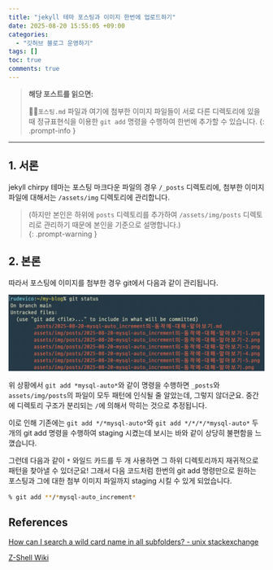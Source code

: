 ```yaml
---
title: "jekyll 테마 포스팅과 이미지 한번에 업로드하기"
date: 2025-08-20 15:55:05 +09:00
categories:
  - "깃허브 블로그 운영하기"
tags: []
toc: true
comments: true
---
```



> **해당 포스트를 읽으면:**
> 
> `포스팅.md` 파일과 여기에 첨부한 이미지 파일들이 서로 다른 디렉토리에 있을 때 정규표현식을 이용한 `git add` 명령을 수행하여 한번에 추가할 수 있습니다.
{: .prompt-info }

---
## 1. 서론
jekyll chirpy 테마는 포스팅 마크다운 파일의 경우 `/_posts` 디렉토리에, 첨부한 이미지 파일에 대해서는 `/assets/img` 디렉토리에 관리합니다.

> (하지만 본인은 하위에 `posts` 디렉토리를 추가하여 `/assets/img/posts` 디렉토리로 관리하기 때문에 본인을 기준으로 설명합니다.)  
{: .prompt-warning }

  
## 2. 본론
따라서 포스팅에 이미지를 첨부한 경우 git에서 다음과 같이 관리됩니다.

![포스팅 파일과 이미지 파일에 서로 다른 디렉토리에 유지되어 git add 명령을 여러 번 수행해야 될 것으로 판단되는 상황](assets/img/posts/2025-08-20-jekyll-테마-포스팅과-이미지-한번에-업로드하기.png)

  
위 상황에서 `git add *mysql-auto*`와 같이 명령을 수행하면 `_posts`와 `assets/img/posts`의 파일이 모두 패턴에 인식될 줄 알았는데, 그렇지 않더군요. 중간에 디렉토리 구조가 분리되는 `/`에 의해서 막히는 것으로 추정됩니다.

이로 인해 기존에는 `git add */*mysql-auto*`와 `git add */*/*/*mysql-auto*` 두 개의 git add 명령을 수행하여 staging 시켰는데 보시는 바와 같이 상당히 불편함을 느꼈습니다.

그런데 다음과 같이 `*` 와일드 카드를 두 개 사용하면 그 하위 디렉토리까지 재귀적으로 패턴을 찾아낼 수 있더군요! 그래서 다음 코드처럼 한번의 git add 명령만으로 원하는 포스팅과 그에 대한 첨부 이미지 파일까지 staging 시킬 수 있게 되었습니다.

```bash
% git add **/*mysql-auto_increment*
```

    
## References
[How can I search a wild card name in all subfolders? - unix stackexchange](https://unix.stackexchange.com/questions/47858/how-can-i-search-a-wild-card-name-in-all-subfolders)

[Z-Shell Wiki](https://wiki.zshell.dev/community/zsh_guide/roadmap/expansion)